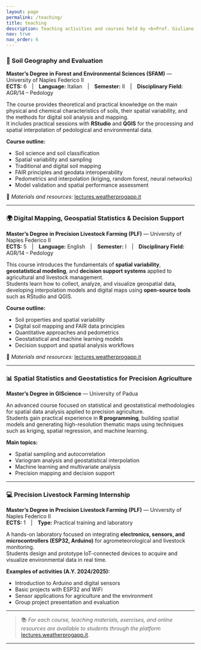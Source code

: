 ```yaml
---
layout: page
permalink: /teaching/
title: teaching
description: Teaching activities and courses held by <b>Prof. Giuliano Langella</b>, Associate Professor of Pedology and Pedoinformatics at the University of Naples Federico II, and collaborator in advanced training programs at the University of Padua.
nav: true
nav_order: 6
---
```


### 🌱 Soil Geography and Evaluation

**Master’s Degree in Forest and Environmental Sciences (SFAM)** — University of Naples Federico II  
**ECTS:** 6 | **Language:** Italian | **Semester:** II | **Disciplinary Field:** AGR/14 – Pedology

The course provides theoretical and practical knowledge on the main physical and chemical characteristics of soils, their spatial variability, and the methods for digital soil analysis and mapping.  
It includes practical sessions with **RStudio** and **QGIS** for the processing and spatial interpolation of pedological and environmental data.

**Course outline:**

- Soil science and soil classification
- Spatial variability and sampling
- Traditional and digital soil mapping
- FAIR principles and geodata interoperability
- Pedometrics and interpolation (kriging, random forest, neural networks)
- Model validation and spatial performance assessment

📘 _Materials and resources:_ [lectures.weatherprogapp.it](https://lectures.weatherprogapp.it)

---

### 🌍 Digital Mapping, Geospatial Statistics & Decision Support

**Master’s Degree in Precision Livestock Farming (PLF)** — University of Naples Federico II  
**ECTS:** 5 | **Language:** English | **Semester:** I | **Disciplinary Field:** AGR/14 – Pedology

This course introduces the fundamentals of **spatial variability**, **geostatistical modeling**, and **decision support systems** applied to agricultural and livestock management.  
Students learn how to collect, analyze, and visualize geospatial data, developing interpolation models and digital maps using **open-source tools** such as RStudio and QGIS.

**Course outline:**

- Soil properties and spatial variability
- Digital soil mapping and FAIR data principles
- Quantitative approaches and pedometrics
- Geostatistical and machine learning models
- Decision support and spatial analysis workflows

📘 _Materials and resources:_ [lectures.weatherprogapp.it](https://lectures.weatherprogapp.it)

---

### 📊 Spatial Statistics and Geostatistics for Precision Agriculture

**Master’s Degree in GIScience** — University of Padua

An advanced course focused on statistical and geostatistical methodologies for spatial data analysis applied to precision agriculture.  
Students gain practical experience in **R programming**, building spatial models and generating high-resolution thematic maps using techniques such as kriging, spatial regression, and machine learning.

**Main topics:**

- Spatial sampling and autocorrelation
- Variogram analysis and geostatistical interpolation
- Machine learning and multivariate analysis
- Precision mapping and decision support

---

### 💻 Precision Livestock Farming Internship

**Master’s Degree in Precision Livestock Farming (PLF)** — University of Naples Federico II  
**ECTS:** 1 | **Type:** Practical training and laboratory

A hands-on laboratory focused on integrating **electronics, sensors, and microcontrollers (ESP32, Arduino)** for agrometeorological and livestock monitoring.  
Students design and prototype IoT-connected devices to acquire and visualize environmental data in real time.

**Examples of activities (A.Y. 2024/2025):**

- Introduction to Arduino and digital sensors
- Basic projects with ESP32 and WiFi
- Sensor applications for agriculture and the environment
- Group project presentation and evaluation

---

> 📚 _For each course, teaching materials, exercises, and online resources are available to students through the platform_ [lectures.weatherprogapp.it](https://lectures.weatherprogapp.it).

---
